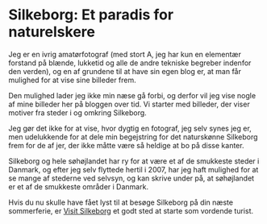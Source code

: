<!--
	date: 2019-02-17
	excerpt: Amatørfotograf hylder Søhøjlandets naturskønhed omkring Silkeborg og opfordrer til besøg. Området fremhæves som Danmarks smukkeste. Henvisning til Visit Silkeborg.
-->

# Silkeborg: Et paradis for naturelskere

Jeg er en ivrig amatørfotograf (med stort A, jeg har kun en elementær forstand på blænde, lukketid og alle de andre tekniske begreber indenfor den verden), og en af grundene til at have sin egen blog er, at man får mulighed for at vise sine billeder frem.

Den mulighed lader jeg ikke min næse gå forbi, og derfor vil jeg vise nogle af mine billeder her på bloggen over tid. Vi starter med billeder, der viser motiver fra steder i og omkring Silkeborg.

Jeg gør det ikke for at vise, hvor dygtig en fotograf, jeg selv synes jeg er, men udelukkende for at dele min begejstring for det naturskønne Silkeborg frem for de af jer, der ikke måtte være så heldige at bo på disse kanter.

Silkeborg og hele søhøjlandet har ry for at være et af de smukkeste steder i Danmark, og efter jeg selv flyttede hertil i 2007, har jeg haft mulighed for at se mange af stederne ved selvsyn, og kan skrive under på, at søhøjlandet er et af de smukkeste områder i Danmark.

Hvis du nu skulle have fået lyst til at besøge Silkeborg på din næste sommerferie, er [Visit Silkeborg](https://visitsilkeborg.dk) et godt sted at starte som vordende turist.
